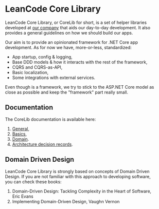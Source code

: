 # LeanCode Core Library

LeanCode Core Library, or CoreLib for short, is a set of helper libraries developed at [our company](https://leancode.pl) that aids our day-to-day development. It also provides a general guidelines on how we should build our apps.

Our aim is to provide an opinionated framework for .NET Core app development. As for now we have, more-or-less, standardized:

* App startup, config & logging,
* Base DDD models & how it interacts with the rest of the framework,
* CQRS and CQRS-as-API,
* Basic localization,
* Some integrations with external services.

Even though is a framework, we try to stick to the ASP.NET Core model as close as possible and keep the "framework" part really small.

## Documentation

The CoreLib documentation is available here:

1. [General](./general/README.md),
2. [Basics](./basics/README.md),
3. [Domain](./domain/README.md).
4. [Architecture decision records](./adrs/README.md).

## Domain Driven Design

LeanCode Core Library is strongly based on concepts of Domain Driven Design. If you are not familiar with this approach to developing software, you can check these books:

1. Domain-Driven Design: Tackling Complexity in the Heart of Software, Eric Evans
2. Implementing Domain-Driven Design, Vaughn Vernon
